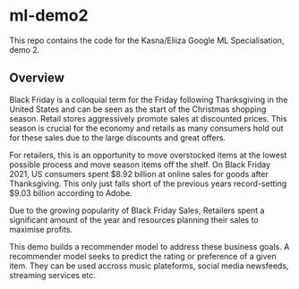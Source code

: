 # ml-demo2

This repo contains the code for the Kasna/Eliiza Google ML Specialisation, demo 2.

## Overview

Black Friday is a colloquial term for the Friday following Thanksgiving in the United States and can be seen as the start of the Christmas shopping season. Retail stores aggressively promote sales at discounted prices. This season is crucial for the economy and retails as many consumers hold out for these sales due to the large discounts and great offers. 

For retailers, this is an opportunity to move overstocked items at the lowest possible process and move season items off the shelf. On Black Friday 2021, US consumers spent $8.92 billion at online sales for goods after Thanksgiving. This only just falls short of the previous years record-setting $9.03 billion according to Adobe.

Due to the growing popularity of Black Friday Sales, Retailers spent a significant amount of the year and resources planning their sales to maximise profits.

This demo builds a recommender model to address these business goals. A recommender model seeks to predict the rating or preference of a given item. They can be used accross music plateforms, social media newsfeeds, streaming services etc.
